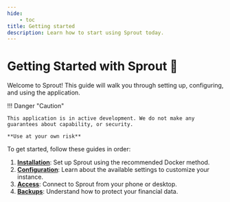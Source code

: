 ```yaml
---
hide:
    - toc
title: Getting started
description: Learn how to start using Sprout today.
---
```


# Getting Started with Sprout 🚀

Welcome to Sprout! This guide will walk you through setting up, configuring, and using the application.

!!! Danger "Caution"

    This application is in active development. We do not make any guarantees about capability, or security.

    **Use at your own risk**

To get started, follow these guides in order:

1.  **[Installation](./installation.md)**: Set up Sprout using the recommended Docker method.
2.  **[Configuration](./configuration.md)**: Learn about the available settings to customize your instance.
3.  **[Access](./access.md)**: Connect to Sprout from your phone or desktop.
4.  **[Backups](./backups.md)**: Understand how to protect your financial data.

